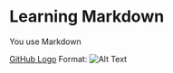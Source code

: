 # Learning Markdown

You use Markdown 

[GitHub Logo](https://www.atlassian.com/blog/inside-atlassian/growth-mindset)
Format: ![Alt Text](url)
